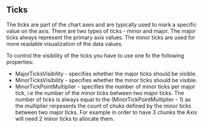 ## Ticks
The ticks are part of the chart axes and are typically used to mark a specific value on the axis. There are two types of ticks - minor and major. The major ticks always represent the primary axis values. The minor ticks are used for more readable visualization of the data values.

To control the visibility of the ticks you have to use one fo the following properties:

   - MajorTicksVisibility - specifies whether the major ticks should be visible.
   - MinorTicksVisibility - specifies whether the minor ticks should be visible.
   - MinorTickPointMultiplier - specifies the number of minor ticks per major tick, i.e the number of the minor ticks between two major ticks. The number of ticks is always equal to the (MinorTickPointMultiplier - 1) as the multiplier rerpesents the count of chuks defined by the minor ticks between two major ticks. For example in order to have 3 chunks the Axis will need 2 minor ticks to allocate them.